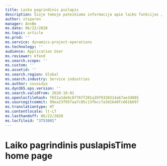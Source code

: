```yaml
---
title: Laiko pagrindinis puslapis
description: Šioje temoje pateikiama informacija apie laiko funkcijas „Microsoft Dynamics 365 Project Operations“.
author: stsporen
manager: AnnBe
ms.date: 06/22/2020
ms.topic: article
ms.prod: ''
ms.service: dynamics-project-operations
ms.technology: ''
audience: Application User
ms.reviewer: kfend
ms.search.scope: ''
ms.custom: ''
ms.assetid: ''
ms.search.region: Global
ms.search.industry: Service industries
ms.author: suvaidya
ms.dyn365.ops.version: ''
ms.search.validFrom: 2020-10-01
ms.openlocfilehash: f651a1de9c8f76ff201a39f9320314a67ae3d885
ms.sourcegitcommit: 99ea23f95faa7c85c13fbcc7a3d1b40fc661b697
ms.translationtype: HT
ms.contentlocale: lt-LT
ms.lasthandoff: 06/22/2020
ms.locfileid: "3753801"
---
```

# <a name="time-home-page"></a><span data-ttu-id="aef2f-103">Laiko pagrindinis puslapis</span><span class="sxs-lookup"><span data-stu-id="aef2f-103">Time home page</span></span>
